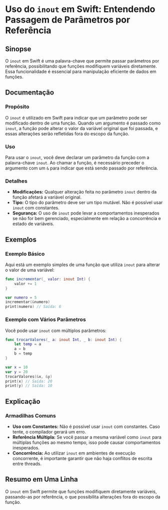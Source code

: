 <!--
Meta Description: # Uso do `inout` em Swift: Entendendo Passagem de Parâmetros por Referência ## Sinopse O `inout` em Swift é uma palavra-chave que permite passar parâm...
Meta Keywords: inout, que, função, com, swift
-->

# Uso do `inout` em Swift: Entendendo Passagem de Parâmetros por Referência

## Sinopse
O `inout` em Swift é uma palavra-chave que permite passar parâmetros por referência, possibilitando que funções modifiquem variáveis diretamente. Essa funcionalidade é essencial para manipulação eficiente de dados em funções.

## Documentação
### Propósito
O `inout` é utilizado em Swift para indicar que um parâmetro pode ser modificado dentro de uma função. Quando um argumento é passado como `inout`, a função pode alterar o valor da variável original que foi passada, e essas alterações serão refletidas fora do escopo da função.

### Uso
Para usar o `inout`, você deve declarar um parâmetro da função com a palavra-chave `inout`. Ao chamar a função, é necessário preceder o argumento com um `&` para indicar que está sendo passado por referência.

### Detalhes
- **Modificações:** Qualquer alteração feita no parâmetro `inout` dentro da função afetará a variável original.
- **Tipo:** O tipo do parâmetro deve ser um tipo mutável. Não é possível usar `inout` com constantes.
- **Segurança:** O uso de `inout` pode levar a comportamentos inesperados se não for bem gerenciado, especialmente em relação a concorrência e estado de variáveis.

## Exemplos
### Exemplo Básico
Aqui está um exemplo simples de uma função que utiliza `inout` para alterar o valor de uma variável:

```swift
func incrementar(_ valor: inout Int) {
    valor += 1
}

var numero = 5
incrementar(&numero)
print(numero) // Saída: 6
```

### Exemplo com Vários Parâmetros
Você pode usar `inout` com múltiplos parâmetros:

```swift
func trocarValores(_ a: inout Int, _ b: inout Int) {
    let temp = a
    a = b
    b = temp
}

var x = 10
var y = 20
trocarValores(&x, &y)
print(x) // Saída: 20
print(y) // Saída: 10
```

## Explicação
### Armadilhas Comuns
- **Uso com Constantes:** Não é possível usar `inout` com constantes. Caso tente, o compilador gerará um erro.
- **Referência Múltipla:** Se você passar a mesma variável como `inout` para múltiplas funções ao mesmo tempo, isso pode causar comportamentos inesperados.
- **Concorrência:** Ao utilizar `inout` em ambientes de execução concorrente, é importante garantir que não haja conflitos de escrita entre threads.

## Resumo em Uma Linha
O `inout` em Swift permite que funções modifiquem diretamente variáveis, passando-as por referência, o que possibilita alterações fora do escopo da função.